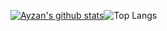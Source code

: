 [![Ayzan's github stats](https://github-readme-stats.vercel.app/api?username=monitrr&show_icons=true&theme=tokyonight)](https://ayzan.tech/)![Top Langs](https://github-readme-stats.vercel.app/api/top-langs/?username=monitrr&show_icons=true&theme=tokyonight)
